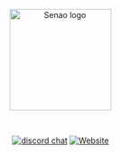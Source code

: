<p align="center">
  <a href="https://senao.me/" target="_blank" rel="noopener noreferrer">
    <img width="180" src="https://senao.me/logo.png" alt="Senao logo">
  </a>
</p>
<br/>
<p align="center">
  <a href="https://chat.vrite.cn"><img src="https://img.shields.io/badge/chat-discord-blue?style=flat&logo=discord" alt="discord chat"></a>
  <a href="https://senao.me/"><img src="https://img.shields.io/badge/Senao%20Docs-18181B?logo=senao" alt="Website"></a>
</p>
<br/>
